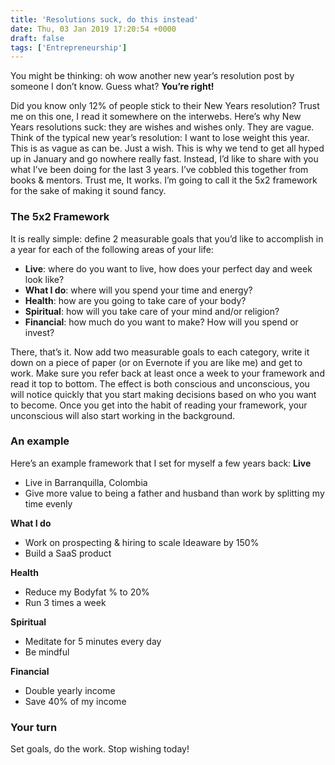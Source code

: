 ```yaml
---
title: 'Resolutions suck, do this instead'
date: Thu, 03 Jan 2019 17:20:54 +0000
draft: false
tags: ['Entrepreneurship']
---
```


You might be thinking: oh wow another new year’s resolution post by someone I don’t know. Guess what? **You’re right!**

<!--more-->

Did you know only 12% of people stick to their New Years resolution? Trust me on this one, I read it somewhere on the interwebs. Here’s why New Years resolutions suck: they are wishes and wishes only. They are vague. Think of the typical new year’s resolution: I want to lose weight this year. This is as vague as can be. Just a wish. This is why we tend to get all hyped up in January and go nowhere really fast. Instead, I’d like to share with you what I’ve been doing for the last 3 years. I’ve cobbled this together from books & mentors. Trust me, It works. I’m going to call it the 5x2 framework for the sake of making it sound fancy.

### The 5x2 Framework

It is really simple: define 2 measurable goals that you’d like to accomplish in a year for each of the following areas of your life:

*   **Live**: where do you want to live, how does your perfect day and week look like?
*   **What I do**: where will you spend your time and energy?
*   **Health**: how are you going to take care of your body?
*   **Spiritual**: how will you take care of your mind and/or religion?
*   **Financial**: how much do you want to make? How will you spend or invest?

There, that’s it. Now add two measurable goals to each category, write it down on a piece of paper (or on Evernote if you are like me) and get to work. Make sure you refer back at least once a week to your framework and read it top to bottom. The effect is both conscious and unconscious, you will notice quickly that you start making decisions based on who you want to become. Once you get into the habit of reading your framework, your unconscious will also start working in the background.

### An example

Here’s an example framework that I set for myself a few years back: **Live**

*   Live in Barranquilla, Colombia
*   Give more value to being a father and husband than work by splitting my time evenly

**What I do**

*   Work on prospecting & hiring to scale Ideaware by 150%
*   Build a SaaS product

**Health**

*   Reduce my Bodyfat % to 20%
*   Run 3 times a week

**Spiritual**

*   Meditate for 5 minutes every day
*   Be mindful

**Financial**

*   Double yearly income
*   Save 40% of my income

### Your turn

Set goals, do the work. Stop wishing today!
